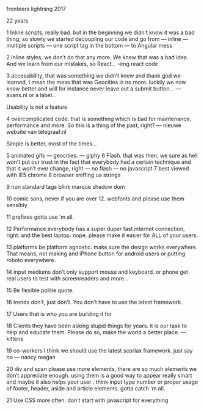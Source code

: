 fronteers
lightning 2017

22 years

1
Inline scripts, really bad. but in the beginning we didn’t know it was a bad thing, so slowly we started decoupling our code and go from 
— inline
— multiple scripts
— one script tag in the bottom
— to Angular mess

2
Inline styles, we don’t do that any more. We knew that was a bad idea. And we learn from our mistakes, so React…
-img react code

3
accessibility, that was something we didn’t knew and thank god we learned, I mean the mess that was Geocities is no more. luckily we now know better and will for instance never leave out a submit button…
— avans.nl
or a label…

Usability is not a feature

4
overcomplicated code. that is something which is bad for maintenance, performance and more. So this is a thing of the past, right?
— nieuwe website van telegraaf.nl

Simple is better, most of the times…

5 
animated gifs
— geocities.
— giphy
6
Flash. that was then, we sure as hell won’t put our trust in the fact that everybody had a certain technique and that it won’t ever change, right
— no flash
— no javascript
7
best viewed with
IE5
chrome
8
browser sniffing
ua strings

9 
non standard tags
blink
marque
shadow dom

10
comic sans, never if you are over 12.
webfonts and please use them sensibly

11
prefixes
gotta use ‘m all.

12
Performance
everybody has a super duper fast internet connection, right.
and the best laptop.
nope. please make it easier for ALL of your users.

13
platforms
be platform agnostic. make sure the design works everywhere. That means, not making and iPhone button for android users or putting roboto everywhere.

14
input mediums
don’t only support mouse and keyboard.
or phone
get real users to test with screenreaders and more…

15
Be flexible
politie quote.

16
trends
don’t, just don’t. You don’t have to use the latest framework.

17
Users
that is who you are building it for

18
Clients
they have been asking stupid things for years.
it is our task to help and educate them. Please do so, make the
world a better place.
— kittens

19
co-workers
I think we should use the latest scorlax framework.
just say no 
— nancy reagan

20
div and span
please use more elements, there are so much elements we don’t appreciate enough.
using them is a good way to appear really smart and maybe it also helps your user . think input type number or proper usage of footer, header, aside and article elements.
gotta catch ‘m all.

21
Use CSS more often. don’t start with javascript for everything
